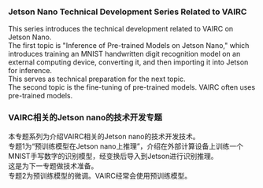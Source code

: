 
### Jetson Nano Technical Development Series Related to VAIRC
This series introduces the technical development related to VAIRC on Jetson Nano.\
The first topic is "Inference of Pre-trained Models on Jetson Nano," which introduces training an MNIST handwritten digit recognition model on an external computing device, converting it, and then importing it into Jetson for inference.\
This serves as technical preparation for the next topic.\
The second topic is the fine-tuning of pre-trained models. VAIRC often uses pre-trained models.

### VAIRC相关的Jetson nano的技术开发专题
本专题系列为介绍VAIRC相关的Jetson nano的技术开发技术。\
专题1为“预训练模型在Jetson nano上推理”，介绍在外部计算设备上训练一个MNIST手写数字的识别模型，经变换后导入到Jetson进行识别推理。\
这是为下一专题做技术准备。\
专题2为预训练模型的微调。VAIRC经常会使用预训练模型。
